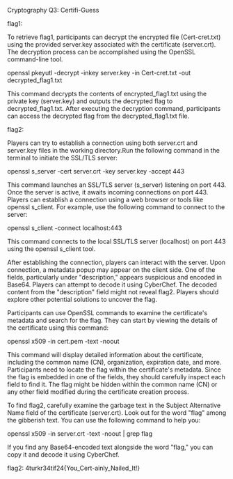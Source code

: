 Cryptography
Q3: Certifi-Guess

flag1:

To retrieve flag1, participants can decrypt the encrypted file (Cert-cret.txt) using the provided server.key associated with the certificate (server.crt). The decryption process can be accomplished using the OpenSSL command-line tool.

openssl pkeyutl -decrypt -inkey server.key -in Cert-cret.txt -out decrypted_flag1.txt

This command decrypts the contents of encrypted_flag1.txt using the private key (server.key) and outputs the decrypted flag to decrypted_flag1.txt. After executing the decryption command, participants can access the decrypted flag from the decrypted_flag1.txt file.

flag2:

Players can try to establish a connection using both server.crt and server.key files in the working directory.Run the following command in the terminal to initiate the SSL/TLS server:

openssl s_server -cert server.crt -key server.key -accept 443

This command launches an SSL/TLS server (s_server) listening on port 443. Once the server is active, it awaits incoming connections on port 443. Players can establish a connection using a web browser or tools like openssl s_client. For example, use the following command to connect to the server:

openssl s_client -connect localhost:443

This command connects to the local SSL/TLS server (localhost) on port 443 using the openssl s_client tool.

After establishing the connection, players can interact with the server. Upon connection, a metadata popup may appear on the client side. One of the fields, particularly under "description," appears suspicious and encoded in Base64. Players can attempt to decode it using CyberChef. The decoded content from the "description" field might not reveal flag2. Players should explore other potential solutions to uncover the flag.

Participants can use OpenSSL commands to examine the certificate's metadata and search for the flag. They can start by viewing the details of the certificate using this command:

openssl x509 -in cert.pem -text -noout

This command will display detailed information about the certificate, including the common name (CN), organization, expiration date, and more. Participants need to locate the flag within the certificate's metadata. Since the flag is embedded in one of the fields, they should carefully inspect each field to find it. The flag might be hidden within the common name (CN) or any other field modified during the certificate creation process.

To find flag2, carefully examine the garbage text in the Subject Alternative Name field of the certificate (server.crt). Look out for the word "flag" among the gibberish text. You can use the following command to help you:

openssl x509 -in server.crt -text -noout | grep flag

If you find any Base64-encoded text alongside the word "flag," you can copy it and decode it using CyberChef.

flag2: 4turkr34tif24{You_Cert-ainly_Nailed_It!}
